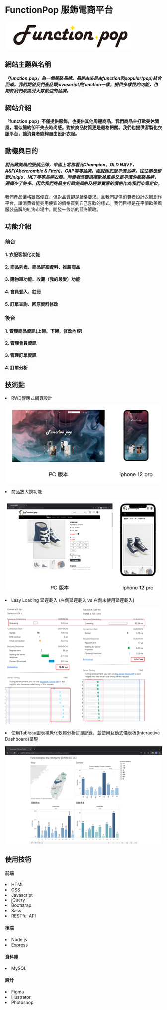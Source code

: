 # FunctionPop 服飾電商平台

![Logo.](https://github.com/sublimeLin/functionpop/blob/main/Component%2021.png)


## 網站主題與名稱
##### 「function.pop」為一個服裝品牌。品牌由來是由function和popular(pop)結合而成。我們期望我們產品跟javascript的function一樣，提供多樣性的功能，也期許我們成為受大眾歡迎的品牌。


## 網站介紹
#### 「function.pop」不僅提供服飾，也提供其他周邊商品。我們商品主打歐美休閒風，看似簡約卻不失去時尚感。對於商品材質更是嚴格把關。我們也提供客製化衣服平台，讓消費者能夠自由設計衣服。


## 動機與目的
##### 說到歐美風的服裝品牌，市面上常常看到Champion、OLD NAVY、A&F(Abercrombie & Fitch)、GAP等等品牌。而說到衣服平價品牌，往往都是想到Uniqlo、NET等等品牌衣服。消費者想要選擇歐美風格又是平價的服裝品牌，選擇少了許多。因此我們商品主打歐美風格及經濟實惠的價格作為我們市場定位。
我們產品價格雖然便宜，但對品質卻是嚴格要求。且我們提供消費者設計衣服創作平台，讓消費者能夠用便宜的價格買到自己喜歡的樣式。我們目標是在平價歐美風服裝品牌的紅海市場中，開發一條新的藍海策略。

## 功能介紹
### 前台
#### 1. 衣服客製化功能
#### 2. 商品列表、商品詳細資料、推薦商品
#### 3. 購物車功能、收藏（我的最愛）功能
#### 4. 會員登入、註冊
#### 5. 訂單查詢、回原資料修改

### 後台
#### 1. 管理商品資訊(上架、下架、修改內容)
#### 2. 管理會員資訊
#### 3. 管理訂單資訊
#### 4. 訂單分析


## 技術點
<li> RWD響應式網頁設計

![RWD_HomePage.](https://github.com/sublimeLin/functionpop/blob/main/%E6%88%AA%E5%9C%96%202022-07-21%20%E4%B8%8A%E5%8D%8810.52.09.png)
  
<li> 商品放大鏡功能
  
![RWD_Product.](https://github.com/sublimeLin/functionpop/blob/main/%E6%88%AA%E5%9C%96%202022-07-21%20%E4%B8%8A%E5%8D%8810.53.49.png)

<li> Lazy Loading 延遲載入 (左側延遲載入 vs 右側未使用延遲載入)
 
 ![Lazy Loading.](https://github.com/sublimeLin/functionpop/blob/main/291970612_419148890230498_9137078607766036183_n.png)
 
<li> 使用Tableau圖表視覺化軟體分析訂單記錄，並使用互動式儀表板(Interactive Dashboard)呈現
  
 ![Tableau.](https://github.com/sublimeLin/functionpop/blob/main/%E6%88%AA%E5%9C%96%202022-07-27%20%E4%B8%8A%E5%8D%8811.29.14.png)
  
  
## 使用技術
  #### 前端
  <li> HTML
  <li> CSS
  <li> Javascript
  <li> jQuery
  <li> Bootstrap
  <li> Sass
  <li> RESTful API
    
    
  #### 後端
  <li> Node.js
  <li> Express

  #### 資料庫
  <li> MySQL
    
  #### 設計
  <li> Figma
  <li> Illustrator
  <li> Photoshop
    
    
    
  
  
  
  
  
